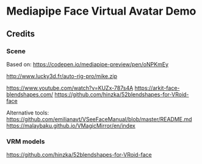 # Mediapipe Face Virtual Avatar Demo

## Credits

### Scene
Based on: https://codepen.io/mediapipe-preview/pen/oNPKmEy

http://www.lucky3d.fr/auto-rig-pro/mike.zip

https://www.youtube.com/watch?v=KUZx-787s4A
https://arkit-face-blendshapes.com/
https://github.com/hinzka/52blendshapes-for-VRoid-face

Alternative tools:
https://github.com/emilianavt/VSeeFaceManual/blob/master/README.md
https://malaybaku.github.io/VMagicMirror/en/index


### VRM models

https://github.com/hinzka/52blendshapes-for-VRoid-face

